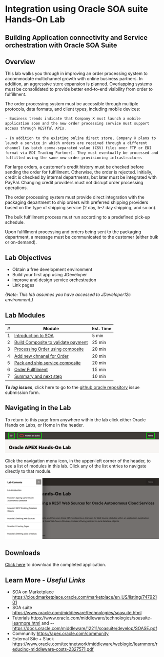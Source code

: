 # Integration using Oracle SOA suite Hands-On Lab

## Building Application connectivity and Service orchestration with Oracle SOA Suite

## Overview

This lab walks you through in improving an order processing system to accommodate multichannel growth with online business partners. In addition, an aggressive store expansion is planned. Overlapping systems must be consolidated to provide better end-to-end visibility from order to fulfillment.


The order processing system must be accessible through multiple protocols, data formats, and client types, including mobile devices:

    - Business trends indicate that Company X must launch a mobile application soon and the new order processing service must support access through RESTful APIs.

    - In addition to the existing online direct store, Company X plans to launch a service in which orders are received through a different channel (as batch comma-separated value (CSV) files over FTP or EDI format via EDI Trading Partner). They must eventually be processed and fulfilled using the same new order provisioning infrastructure.


For large orders, a customer's credit history must be checked before sending the order for fulfillment. Otherwise, the order is rejected. Initially, credit is checked by internal departments, but later must be integrated with PayPal. Changing credit providers must not disrupt order processing operations.

The order processing system must provide direct integration with the packaging department to ship orders with preferred shipping providers based on the type of shipping service (2 day, 5-7 day shipping, and so on).

The bulk fulfillment process must run according to a predefined pick-up schedule.

Upon fulfillment processing and orders being sent to the packaging department, a message must be communicated to the customer (either bulk or on-demand).

## Lab Objectives

* Obtain a free development environment
* Build your first app using JDeveloper
* Improve and design service orchestration
* Link pages

*{Note: This lab assumes you have accessed to JDeveloper12c environment.}*

## Lab Modules

| # | Module | Est. Time |
| --- | --- | --- |
| 1 | [Introduction to SOA](1-Introduction-to-SOA.md) | 5 min |
| 2 | [Build Composite to validate payment](2-Build-composite-to-validate-payment.md) | 25 min |
| 3 | [Processing Order using composite](3-Process-order-using-composite.md) | 20 min |
| 4 | [Add new chnanel for Order](4-Add-new-channel-for-ordering.md) | 20 min |
| 5 | [Pack and ship service composite](5-Pack-and-Ship-Service-composite.md) | 20 min |
| 6 | [Order Fullfilment](6-Order-Fullfilment.md) | 15 min |
| 7 | [Summary and next step](7-Summary-and-next-step.md) | 10 min |

***To log issues***, click here to go to the [github oracle repository](https://github.com/oracle/learning-library/issues/new) issue submission form.

## Navigating in the Lab
To return to this page from anywhere within the lab click either Oracle Hands on Labs, or Home in the header.

![](images/0/lab-header.png)

Click the navigation menu icon, in the upper-left corner of the header, to see a list of modules in this lab. Click any of the list entries to navigate directly to that module.

![](images/0/lab-menu.png)

## Downloads

[Click here](spreadsheet-app.sql) to download the completed application. 

## Learn More - *Useful Links*

- SOA on Marketplace   https://cloudmarketplace.oracle.com/marketplace/en_US/listing/74792101
- SOA suite   https://www.oracle.com/middleware/technologies/soasuite.html
- Tutorials   https://www.oracle.com/middleware/technologies/soasuite-learmore.html and
-- https://docs.oracle.com/middleware/12211/soasuite/develop/SOASE.pdf
- Community   https://apex.oracle.com/community
- External Site + Slack   https://www.oracle.com/technetwork/middleware/weblogic/learnmore/reducing-middleware-costs-2327571.pdf

